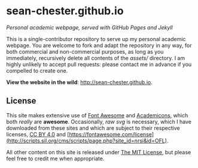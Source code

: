 # sean-chester.github.io
_Personal academic webpage, served with GitHub Pages and Jekyll_

This is a single-contributor repository to serve up my personal academic webpage. 
You are welcome to fork and adapt the repository in any way, for both commercial and non-commercial purposes, 
as long as you immediately, recursively delete all contents of the _assets/_ directory. 
I am highly unlikely to accept pull requests: 
please contact me in advance if you compelled to create one. 

**View the website in the wild**: http://sean-chester.github.io.


## License

This site makes extensive use of [Font Awesome](https://fontawesome.com) 
and [Academicons](https://jpswalsh.github.io/academicons/), which both 
*really* are **awesome**. 
Occasionally, *raw svg* is necessary, which I have downloaded from these 
sites and which are subject to their respective licenses, 
[CC BY 4.0](https://fontawesome.com/license) and [https://fontawesome.com/license](http://scripts.sil.org/cms/scripts/page.php?site_id=nrsi&id=OFL).

All other content on this site is released under 
[The MIT License](https://opensource.org/licenses/MIT), 
but please feel free to credit me when appropriate.
